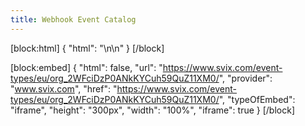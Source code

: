 ```yaml
---
title: Webhook Event Catalog
---
```


[block:html]
{
  "html": "\n\n<style>\n  .rdmd-html {\n    display: none;\n    height: 0;\n\t}\n  .rm-SearchToggle {\n  \tdisplay: none;\n  }\n  #content-head{ \n    display:  none; \n  }\n  #content-container {\n    margin: 0;\n  }\n  .markdown-body {\n    height: calc(100vh - 108px);\n    width: 100vw;\n    margin: 0;\n  }\n  \niframe {\n    display: block;       /* iframes are inline by default */\n    border: none;         /* Reset default border */\n    width: 100%;\n    height: 100%;\n    margin: 0 !important;\n}\n</style>"
}
[/block]


[block:embed]
{
  "html": false,
  "url": "https://www.svix.com/event-types/eu/org_2WFciDzP0ANkKYCuh59QuZ11XM0/",
  "provider": "www.svix.com",
  "href": "https://www.svix.com/event-types/eu/org_2WFciDzP0ANkKYCuh59QuZ11XM0/",
  "typeOfEmbed": "iframe",
  "height": "300px",
  "width": "100%",
  "iframe": true
}
[/block]
